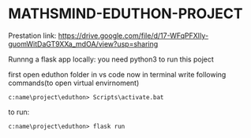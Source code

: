 # MATHSMIND-EDUTHON-PROJECT

Prestation link: https://drive.google.com/file/d/17-WFqPFXIIy-guomWitDaGT9XXa_mdOA/view?usp=sharing



Runnng a flask app locally:
you need python3 to run this poject

first open eduthon folder in vs code
now in terminal write following commands(to open virtual envirnoment)
```
c:name\project\eduthon> Scripts\activate.bat
```

to run:
```
c:name\project\eduthon> flask run
```
